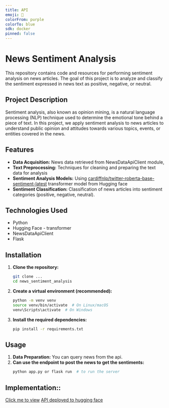 ```yaml
---
title: API
emoji: 🐢
colorFrom: purple
colorTo: blue
sdk: docker
pinned: false
---
```


# News Sentiment Analysis

This repository contains code and resources for performing sentiment analysis on news articles. The goal of this project is to analyze and classify the sentiment expressed in news text as positive, negative, or neutral.

## Project Description

Sentiment analysis, also known as opinion mining, is a natural language processing (NLP) technique used to determine the emotional tone behind a piece of text. In this project, we apply sentiment analysis to news articles to understand public opinion and attitudes towards various topics, events, or entities covered in the news.

## Features

* **Data Acquisition:**  News data retrieved from NewsDataApiClient module,
* **Text Preprocessing:** Techniques for cleaning and preparing the text data for analysis
* **Sentiment Analysis Models:** Using [cardiffnlp/twitter-roberta-base-sentiment-latest](https://huggingface.co/cardiffnlp/twitter-roberta-base-sentiment) transformer model from Hugging face
* **Sentiment Classification:** Classification of news articles into sentiment categories (positive, negative, neutral).

## Technologies Used

* Python
* Hugging Face - transformer
* NewsDataApiClient
* Flask

## Installation

1.  **Clone the repository:**
    ```bash
    git clone ...
    cd news_sentiment_analysis
    ```
2.  **Create a virtual environment (recommended):**
    ```bash
    python -m venv venv
    source venv/bin/activate  # On Linux/macOS
    venv\Scripts\activate  # On Windows
    ```
3.  **Install the required dependencies:**
    ```bash
    pip install -r requirements.txt
    ```

## Usage

1.  **Data Preparation:** You can query news from the api.
2.  **Can use the endpoint to post the news to get the sentiments:**
    ```bash
    python app.py or flask run  # to run the server
    ```
## Implementation::
[Click me to view](https://thapaashish.com.np/news_sentiment_analysis)
[API deployed to hugging face](https://huggingface.co/spaces/aacict/news_sentiment_analysis)